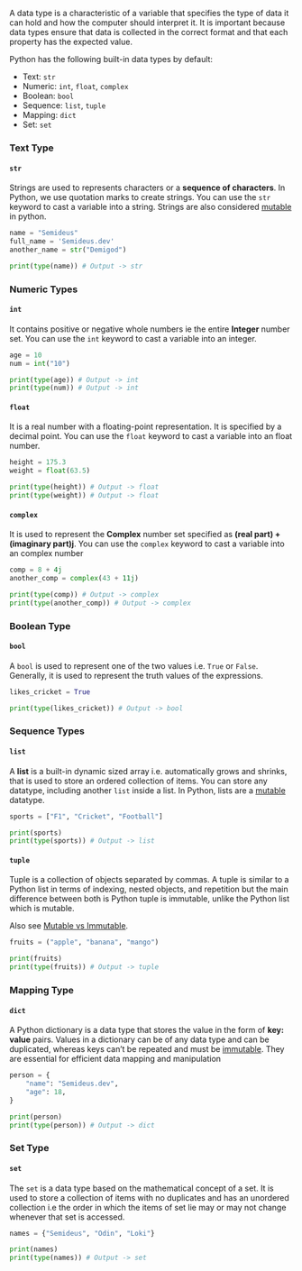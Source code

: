 A data type is a characteristic of a variable that specifies the type of data it can hold and how the computer should interpret it. It is important because data types ensure that data is collected in the correct format and that each property has the expected value.

Python has the following built-in data types by default:
- Text:  `str`
- Numeric: `int`, `float`, `complex`
- Boolean: `bool`
- Sequence: `list`, `tuple`
- Mapping: `dict`
- Set: `set`

### Text Type

#### `str`

Strings are used to represents characters or a **sequence of characters**. In Python, we use quotation marks to create strings. You can use the `str` keyword to cast a variable into a string. Strings are also considered [mutable](/python/Resources/Differences.md#mutable-vs-immutable) in python.

```python
name = "Semideus"
full_name = 'Semideus.dev'
another_name = str("Demigod")

print(type(name)) # Output -> str
```

### Numeric Types

#### `int`

It contains positive or negative whole numbers ie the entire **Integer** number set. You can use the `int` keyword to cast a variable into an integer.

```python
age = 10
num = int("10")

print(type(age)) # Output -> int
print(type(num)) # Output -> int
```

#### `float`

It is a real number with a floating-point representation. It is specified by a decimal point.  You can use the `float` keyword to cast a variable into an float number.

```python
height = 175.3
weight = float(63.5)

print(type(height)) # Output -> float
print(type(weight)) # Output -> float
```

#### `complex`

It is used to represent the **Complex** number set specified as __(real part) + (imaginary part)j__. You can use the `complex` keyword to cast a variable into an complex number

```python
comp = 8 + 4j
another_comp = complex(43 + 11j)

print(type(comp)) # Output -> complex
print(type(another_comp)) # Output -> complex
```

### Boolean Type

#### `bool`

A `bool` is used to represent one of the two values i.e. `True` or `False`. Generally, it is used to represent the truth values of the expressions.

```python
likes_cricket = True

print(type(likes_cricket)) # Output -> bool
```

### Sequence Types

#### `list`

A **list** is a built-in dynamic sized array i.e. automatically grows and shrinks, that is used to store an ordered collection of items. You can store any datatype, including another `list` inside a list.
In Python, lists are a [mutable](/python/Resources/Differences.md#mutable-vs-immutable) datatype. 

```python
sports = ["F1", "Cricket", "Football"]

print(sports)
print(type(sports)) # Output -> list
```
#### `tuple`

Tuple is a collection of objects separated by commas. A tuple is similar to a Python list in terms of indexing, nested objects, and repetition but the main difference between both is Python tuple is immutable, unlike the Python list which is mutable.

Also see [Mutable vs Immutable](Resources/Differences.md#mutable-vs-immutable).

```python
fruits = ("apple", "banana", "mango")

print(fruits)
print(type(fruits)) # Output -> tuple
```

### Mapping Type

#### `dict`

A Python dictionary is a data type that stores the value in the form of **key: value** pairs. Values in a dictionary can be of any data type and can be duplicated, whereas keys can’t be repeated and must be [immutable](/python/Resources/Differences.md#mutable-vs-immutable). They are essential for efficient data mapping and manipulation

```python
person = {
	"name": "Semideus.dev",
	"age": 18,
}

print(person)
print(type(person)) # Output -> dict
```

### Set Type

#### `set`

The `set`  is a data type based on the mathematical concept of a set. It is used to store a collection of items with no duplicates and has an unordered collection i.e the order in which the items of set lie may or may not change whenever that set is accessed.

```python
names = {"Semideus", "Odin", "Loki"}

print(names)
print(type(names)) # Output -> set
```

